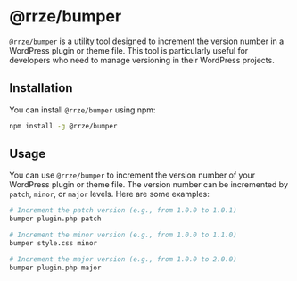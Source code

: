 # @rrze/bumper
`@rrze/bumper` is a utility tool designed to increment the version number in a WordPress plugin or theme file. This tool is particularly useful for developers who need to manage versioning in their WordPress projects.

## Installation
You can install `@rrze/bumper` using npm:

```bash
npm install -g @rrze/bumper
```

## Usage
You can use `@rrze/bumper` to increment the version number of your WordPress plugin or theme file. The version number can be incremented by `patch`, `minor`, or `major` levels. Here are some examples:

```bash
# Increment the patch version (e.g., from 1.0.0 to 1.0.1)
bumper plugin.php patch

# Increment the minor version (e.g., from 1.0.0 to 1.1.0)
bumper style.css minor

# Increment the major version (e.g., from 1.0.0 to 2.0.0)
bumper plugin.php major
